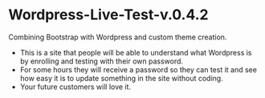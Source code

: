 # Wordpress-Live-Test-v.0.4.2
Combining Bootstrap with Wordpress and custom theme creation.<br>
- This is a site that people will be able to understand what Wordpress is by enrolling and testing with their own password.
- For some hours they will receive a password so they can test it and see how easy it is to update something in the site without coding.
- Your future customers will love it.
